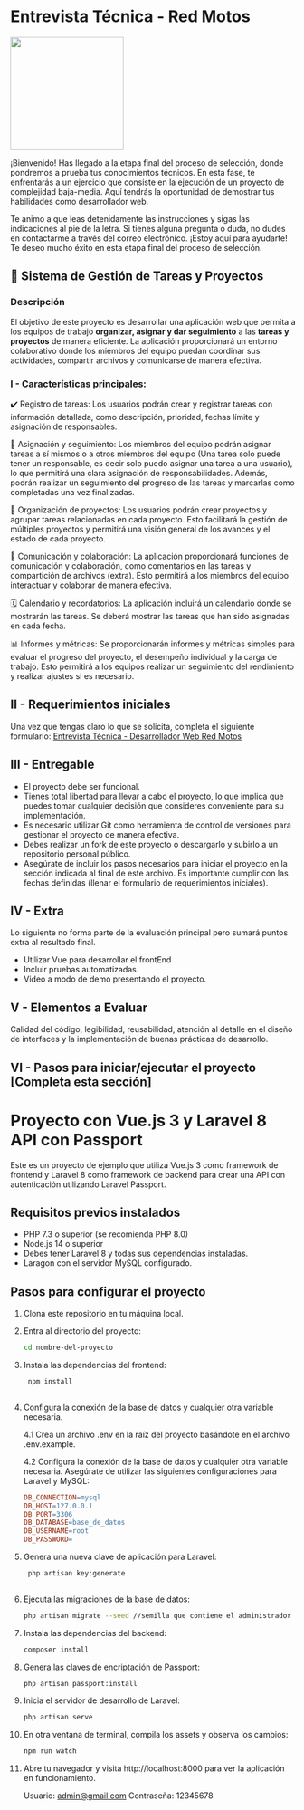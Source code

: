 # Entrevista Técnica - Red Motos

<img src="https://motos.redmotoshn.com/img/logo.png" width="200px" />

¡Bienvenido! Has llegado a la etapa final del proceso de selección, donde pondremos a prueba tus conocimientos técnicos. En esta fase, te enfrentarás a un ejercicio que consiste en la ejecución de un proyecto de complejidad baja-media. Aquí tendrás la oportunidad de demostrar tus habilidades como desarrollador web.

Te animo a que leas detenidamente las instrucciones y sigas las indicaciones al pie de la letra. Si tienes alguna pregunta o duda, no dudes en contactarme a través del correo electrónico. ¡Estoy aquí para ayudarte! Te deseo mucho éxito en esta etapa final del proceso de selección.

## 🚀 Sistema de Gestión de Tareas y Proyectos

### Descripción
El objetivo de este proyecto es desarrollar una aplicación web que permita a los equipos de trabajo **organizar, asignar y dar seguimiento** a las **tareas y proyectos** de manera eficiente. La aplicación proporcionará un entorno colaborativo donde los miembros del equipo puedan coordinar sus actividades, compartir archivos y comunicarse de manera efectiva.

### I - Características principales:

✔️ Registro de tareas: Los usuarios podrán crear y registrar tareas con información detallada, como descripción, prioridad, fechas límite y asignación de responsables.

📝 Asignación y seguimiento: Los miembros del equipo podrán asignar tareas a sí mismos o a otros miembros del equipo (Una tarea solo puede tener un responsable, es decir solo puedo asignar una tarea a una usuario), lo que permitirá una clara asignación de responsabilidades. Además, podrán realizar un seguimiento del progreso de las tareas y marcarlas como completadas una vez finalizadas.

📂 Organización de proyectos: Los usuarios podrán crear proyectos y agrupar tareas relacionadas en cada proyecto. Esto facilitará la gestión de múltiples proyectos y permitirá una visión general de los avances y el estado de cada proyecto.

💬 Comunicación y colaboración: La aplicación proporcionará funciones de comunicación y colaboración, como comentarios en las tareas y compartición de archivos (extra). Esto permitirá a los miembros del equipo interactuar y colaborar de manera efectiva.

🗓️ Calendario y recordatorios: La aplicación incluirá un calendario donde se mostrarán las tareas. Se deberá mostrar las tareas que han sido asignadas en cada fecha.

📊 Informes y métricas: Se proporcionarán informes y métricas simples para evaluar el progreso del proyecto, el desempeño individual y la carga de trabajo. Esto permitirá a los equipos realizar un seguimiento del rendimiento y realizar ajustes si es necesario.

## II - Requerimientos iniciales
Una vez que tengas claro lo que se solicita, completa el siguiente formulario: [Entrevista Técnica - Desarrollador Web Red Motos](https://forms.gle/DbYUebkQ6vUzmUfXA)

## III - Entregable
* El proyecto debe ser funcional.
* Tienes total libertad para llevar a cabo el proyecto, lo que implica que puedes tomar cualquier decisión que consideres conveniente para su implementación.
* Es necesario utilizar Git como herramienta de control de versiones para gestionar el proyecto de manera efectiva.
* Debes realizar un fork de este proyecto o descargarlo y subirlo a un repositorio personal público.
* Asegúrate de incluir los pasos necesarios para iniciar el proyecto en la sección indicada al final de este archivo.
Es importante cumplir con las fechas definidas (llenar el formulario de requerimientos iniciales).

## IV - Extra
Lo siguiente no forma parte de la evaluación principal pero sumará puntos extra al resultado final.
* Utilizar Vue para desarrollar el frontEnd
* Incluir pruebas automatizadas.
* Video a modo de demo presentando el proyecto.

## V - Elementos a Evaluar
Calidad del código, legibilidad, reusabilidad, atención al detalle en el diseño de interfaces y la implementación de buenas prácticas de desarrollo.


## VI - Pasos para iniciar/ejecutar el proyecto [Completa esta sección]

# Proyecto con Vue.js 3 y Laravel 8 API con Passport

Este es un proyecto de ejemplo que utiliza Vue.js 3 como framework de frontend y Laravel 8 como framework de backend para crear una API con autenticación utilizando Laravel Passport.

## Requisitos previos instalados
* PHP 7.3 o superior (se recomienda PHP 8.0)
* Node.js 14 o superior
* Debes tener Laravel 8 y todas sus dependencias instaladas.
* Laragon con el servidor MySQL configurado.

## Pasos para configurar el proyecto

1. Clona este repositorio en tu máquina local.

2. Entra al directorio del proyecto:

   ```bash
   cd nombre-del-proyecto
   
3. Instala las dependencias del frontend:

   ```bash
    npm install
    
4. Configura la conexión de la base de datos y cualquier otra variable necesaria.
    
    4.1 Crea un archivo .env en la raíz del proyecto basándote en el archivo          .env.example.
    
    4.2 Configura la conexión de la base de datos y cualquier otra variable necesaria. Asegúrate de utilizar las siguientes configuraciones para Laravel y MySQL:

    ```makefile
    DB_CONNECTION=mysql
    DB_HOST=127.0.0.1
    DB_PORT=3306
    DB_DATABASE=base_de_datos
    DB_USERNAME=root
    DB_PASSWORD=

5. Genera una nueva clave de aplicación para Laravel:

   ```bash
    php artisan key:generate
    
6. Ejecuta las migraciones de la base de datos:

    ```bash
    php artisan migrate --seed //semilla que contiene el administrador
7. Instala las dependencias del backend:

    ```bash
    composer install

8. Genera las claves de encriptación de Passport:

    ```bash
    php artisan passport:install

9. Inicia el servidor de desarrollo de Laravel:

    ```bash
    php artisan serve
    
10. En otra ventana de terminal, compila los assets y observa los cambios:

    ```bash
    npm run watch
    
11. Abre tu navegador y visita http://localhost:8000 para ver la aplicación en funcionamiento.

    Usuario: admin@gmail.com
    Contraseña: 12345678

